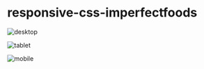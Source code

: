 # responsive-css-imperfectfoods

![desktop](https://user-images.githubusercontent.com/51416773/142955248-aae790d1-453e-4af6-896e-8073b1e0f37b.png)

![tablet](https://user-images.githubusercontent.com/51416773/142955245-70e9da78-2089-43bc-a582-5f1a5e086bdc.png)

![mobile](https://user-images.githubusercontent.com/51416773/142955257-7a54498c-c349-41b9-9f22-686aed19e067.png)
